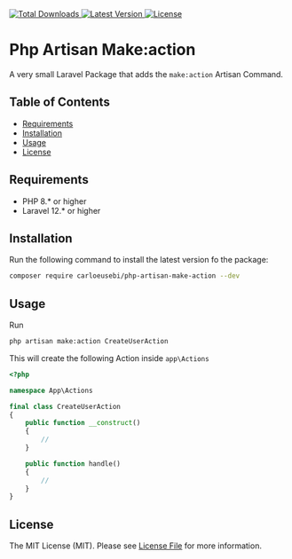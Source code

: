 <a href="https://packagist.org/packages/carloeusebi/php-artisan-make:action" target="_blank">
    <img alt="Total Downloads" src="https://img.shields.io/packagist/dt/carloeusebi/php-artisan-make:action">
</a>
<a href="https://packagist.org/packages/carloeusebi/php-artisan-make:action" target="_blank">
    <img alt="Latest Version" src="https://img.shields.io/packagist/v/carloeusebi/php-artisan-make:action">
</a>
<a href="https://packagist.org/packages/carloeusebi/php-artisan-make:action" target="_blank">
    <img alt="License" src="https://img.shields.io/packagist/l/carloeusebi/php-artisan-make:action">
</a>

# Php Artisan Make:action

A very small Laravel Package that adds the `make:action` Artisan Command.

## Table of Contents

- [Requirements](#requirements)
- [Installation](#installation)
- [Usage](#usage)
- [License](#license)

## Requirements

- PHP 8.* or higher
- Laravel 12.* or higher

## Installation

Run the following command to install the latest version fo the package:

```bash
composer require carloeusebi/php-artisan-make-action --dev
```

## Usage

Run

```bash
php artisan make:action CreateUserAction
```

This will create the following Action inside `app\Actions`

```php
<?php

namespace App\Actions

final class CreateUserAction
{
    public function __construct()
    {
        //
    }

    public function handle()
    {
        //
    }
}
```

## License

The MIT License (MIT). Please see [License File](LICENSE.md) for more information.